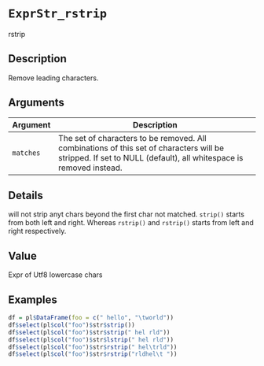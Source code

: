 # `ExprStr_rstrip`

rstrip


## Description

Remove leading characters.


## Arguments

Argument      |Description
------------- |----------------
`matches`     |     The set of characters to be removed. All combinations of this set of characters will be stripped. If set to NULL (default), all whitespace is removed instead.


## Details

will not strip anyt chars beyond the first char not matched. `strip()` starts from
 both left and right. Whereas `rstrip()` and `rstrip()` starts from left and right respectively.


## Value

Expr of Utf8 lowercase chars


## Examples

```r
df = pl$DataFrame(foo = c(" hello", "\tworld"))
df$select(pl$col("foo")$str$strip())
df$select(pl$col("foo")$str$strip(" hel rld"))
df$select(pl$col("foo")$str$lstrip(" hel rld"))
df$select(pl$col("foo")$str$rstrip(" hel\trld"))
df$select(pl$col("foo")$str$rstrip("rldhel\t "))
```


